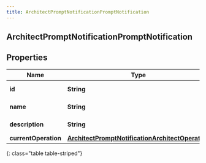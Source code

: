 ```yaml
---
title: ArchitectPromptNotificationPromptNotification
---
```

## ArchitectPromptNotificationPromptNotification


## Properties

| Name | Type | Description | Notes |
| ------------ | ------------- | ------------- | ------------- |
| **id** | <!----><!---->**String**<!----> | The prompt ID |  [optional] |
| **name** | <!----><!---->**String**<!----> | The prompt name |  [optional] |
| **description** | <!----><!---->**String**<!----> | The prompt description |  [optional] |
| **currentOperation** | <!----><!---->[**ArchitectPromptNotificationArchitectOperation**](ArchitectPromptNotificationArchitectOperation.html)<!----> |  |  [optional] |
{: class="table table-striped"}




